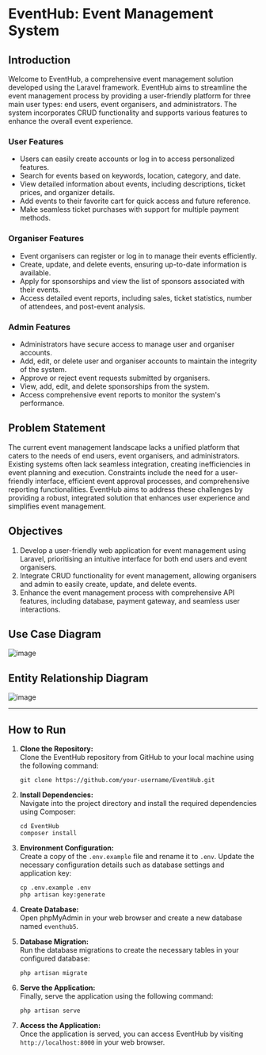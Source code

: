 
# EventHub: Event Management System

## Introduction

Welcome to EventHub, a comprehensive event management solution developed using the Laravel framework. EventHub aims to streamline the event management process by providing a user-friendly platform for three main user types: end users, event organisers, and administrators. The system incorporates CRUD functionality and supports various features to enhance the overall event experience.

### User Features

- Users can easily create accounts or log in to access personalized features.
- Search for events based on keywords, location, category, and date.
- View detailed information about events, including descriptions, ticket prices, and organizer details.
- Add events to their favorite cart for quick access and future reference.
- Make seamless ticket purchases with support for multiple payment methods.

### Organiser Features

- Event organisers can register or log in to manage their events efficiently.
- Create, update, and delete events, ensuring up-to-date information is available.
- Apply for sponsorships and view the list of sponsors associated with their events.
- Access detailed event reports, including sales, ticket statistics, number of attendees, and post-event analysis.

### Admin Features

- Administrators have secure access to manage user and organiser accounts.
- Add, edit, or delete user and organiser accounts to maintain the integrity of the system.
- Approve or reject event requests submitted by organisers.
- View, add, edit, and delete sponsorships from the system.
- Access comprehensive event reports to monitor the system's performance.

## Problem Statement

The current event management landscape lacks a unified platform that caters to the needs of end users, event organisers, and administrators. Existing systems often lack seamless integration, creating inefficiencies in event planning and execution. Constraints include the need for a user-friendly interface, efficient event approval processes, and comprehensive reporting functionalities. EventHub aims to address these challenges by providing a robust, integrated solution that enhances user experience and simplifies event management.

## Objectives

1. Develop a user-friendly web application for event management using Laravel, prioritising an intuitive interface for both end users and event organisers.
2. Integrate CRUD functionality for event management, allowing organisers and admin to easily create, update, and delete events.
3. Enhance the event management process with comprehensive API features, including database, payment gateway, and seamless user interactions.

## Use Case Diagram
![image](https://github.com/M-Ibrahim5/Event-Management-System/assets/93575112/7e04123a-ee9b-409b-a8e0-456634ae77c5)

## Entity Relationship Diagram
![image](https://github.com/M-Ibrahim5/Event-Management-System/assets/93575112/a912da9a-ca90-48a6-ad01-314fd0f52f1c)

---

## How to Run 

1. **Clone the Repository:**  
   Clone the EventHub repository from GitHub to your local machine using the following command:
   ```
   git clone https://github.com/your-username/EventHub.git
   ```

2. **Install Dependencies:**  
   Navigate into the project directory and install the required dependencies using Composer:
   ```
   cd EventHub
   composer install
   ```

3. **Environment Configuration:**  
   Create a copy of the `.env.example` file and rename it to `.env`. Update the necessary configuration details such as database settings and application key:
   ```
   cp .env.example .env
   php artisan key:generate
   ```

4. **Create Database:**  
   Open phpMyAdmin in your web browser and create a new database named `eventhub5`.

5. **Database Migration:**  
   Run the database migrations to create the necessary tables in your configured database:
   ```
   php artisan migrate
   ```

6. **Serve the Application:**  
   Finally, serve the application using the following command:
   ```
   php artisan serve
   ```

7. **Access the Application:**  
   Once the application is served, you can access EventHub by visiting `http://localhost:8000` in your web browser.
